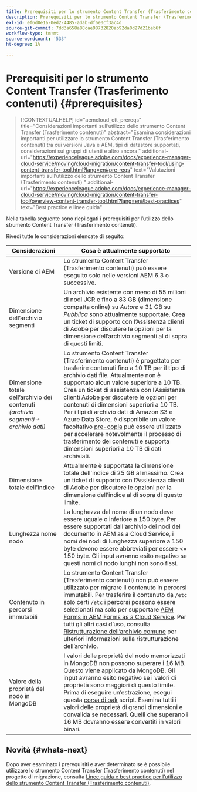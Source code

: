 ```yaml
---
title: Prerequisiti per lo strumento Content Transfer (Trasferimento contenuti)
description: Prerequisiti per lo strumento Content Transfer (Trasferimento contenuti)
exl-id: ef6d0e1a-0ed2-4485-adab-df6e0cf3ac4d
source-git-commit: 7dd3a658a88cae98732820ab92da0d27d21beb6f
workflow-type: tm+mt
source-wordcount: '533'
ht-degree: 1%

---
```


# Prerequisiti per lo strumento Content Transfer (Trasferimento contenuti) {#prerequisites}

>[!CONTEXTUALHELP]
>id="aemcloud_ctt_prereqs"
>title="Considerazioni importanti sull’utilizzo dello strumento Content Transfer (Trasferimento contenuti)"
>abstract="Esamina considerazioni importanti per utilizzare lo strumento Content Transfer (Trasferimento contenuti) tra cui versioni Java e AEM, tipi di datastore supportati, considerazioni sui gruppi di utenti e altro ancora."
>additional-url="https://experienceleague.adobe.com/docs/experience-manager-cloud-service/moving/cloud-migration/content-transfer-tool/using-content-transfer-tool.html?lang=en#pre-reqs" text="Valutazioni importanti sull’utilizzo dello strumento Content Transfer (Trasferimento contenuti) "
>additional-url="https://experienceleague.adobe.com/docs/experience-manager-cloud-service/moving/cloud-migration/content-transfer-tool/overview-content-transfer-tool.html?lang=en#best-practices" text="Best practice e linee guida"

Nella tabella seguente sono riepilogati i prerequisiti per l’utilizzo dello strumento Content Transfer (Trasferimento contenuti).

Rivedi tutte le considerazioni elencate di seguito:

| Considerazioni | Cosa è attualmente supportato |
|--- |--- |
| Versione di AEM | Lo strumento Content Transfer (Trasferimento contenuti) può essere eseguito solo nelle versioni AEM 6.3 o successive. |
| Dimensione dell’archivio segmenti | Un archivio esistente con meno di 55 milioni di nodi JCR e fino a 83 GB (dimensione compatta online) su *Autore* e 31 GB su *Pubblica* sono attualmente supportate. Crea un ticket di supporto con l’Assistenza clienti di Adobe per discutere le opzioni per la dimensione dell’archivio segmenti al di sopra di questi limiti. |
| Dimensione totale dell’archivio dei contenuti <br>*(archivio segmenti + archivio dati)* | Lo strumento Content Transfer (Trasferimento contenuti) è progettato per trasferire contenuti fino a 10 TB per il tipo di archivio dati file. Attualmente non è supportato alcun valore superiore a 10 TB. Crea un ticket di assistenza con l’Assistenza clienti Adobe per discutere le opzioni per contenuti di dimensioni superiori a 10 TB. <br>Per i tipi di archivio dati di Amazon S3 e Azure Data Store, è disponibile un valore facoltativo [pre-copia](https://experienceleague.adobe.com/docs/experience-manager-cloud-service/moving/cloud-migration/content-transfer-tool/handling-large-content-repositories.html?lang=en#setting-up-pre-copy-step) può essere utilizzato per accelerare notevolmente il processo di trasferimento dei contenuti e supporta dimensioni superiori a 10 TB di dati archiviati. |
| Dimensione totale dell&#39;indice | Attualmente è supportata la dimensione totale dell&#39;indice di 25 GB al massimo. Crea un ticket di supporto con l’Assistenza clienti di Adobe per discutere le opzioni per la dimensione dell’indice al di sopra di questo limite. |
| Lunghezza nome nodo | La lunghezza del nome di un nodo deve essere uguale o inferiore a 150 byte. Per essere supportati dall&#39;archivio dei nodi del documento in AEM as a Cloud Service, i nomi dei nodi di lunghezza superiore a 150 byte devono essere abbreviati per essere &lt;= 150 byte. Gli input avranno esito negativo se questi nomi di nodo lunghi non sono fissi. |
| Contenuto in percorsi immutabili | Lo strumento Content Transfer (Trasferimento contenuti) non può essere utilizzato per migrare il contenuto in percorsi immutabili. Per trasferire il contenuto da `/etc` solo certi `/etc` i percorsi possono essere selezionati ma solo per supportare [AEM Forms in AEM Forms as a Cloud Service](https://experienceleague.adobe.com/docs/experience-manager-forms-cloud-service/forms/migrate-to-forms-as-a-cloud-service.html?lang=en#paths-of-various-aem-forms-specific-assets). Per tutti gli altri casi d’uso, consulta [Ristrutturazione dell’archivio comune](https://experienceleague.adobe.com/docs/experience-manager-64/deploying/restructuring/all-repository-restructuring-in-aem-6-4.html?lang=en#restructuring) per ulteriori informazioni sulla ristrutturazione dell’archivio. |
| Valore della proprietà del nodo in MongoDB | I valori delle proprietà del nodo memorizzati in MongoDB non possono superare i 16 MB. Questo viene applicato da MongoDB. Gli input avranno esito negativo se i valori di proprietà sono maggiori di questo limite. Prima di eseguire un’estrazione, esegui questa [corsa di oak](https://repo1.maven.org/maven2/org/apache/jackrabbit/oak-run/1.38.0/oak-run-1.38.0.jar) script. Esamina tutti i valori delle proprietà di grandi dimensioni e convalida se necessari. Quelli che superano i 16 MB dovranno essere convertiti in valori binari. |

## Novità {#whats-next}

Dopo aver esaminato i prerequisiti e aver determinato se è possibile utilizzare lo strumento Content Transfer (Trasferimento contenuti) nel progetto di migrazione, consulta [Linee guida e best practice per l’utilizzo dello strumento Content Transfer (Trasferimento contenuti)](https://experienceleague.adobe.com/docs/experience-manager-cloud-service/moving/cloud-migration/content-transfer-tool/guidelines-best-practices-content-transfer-tool.html?lang=en).
